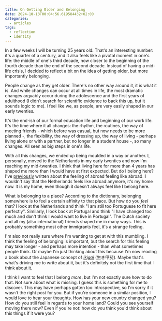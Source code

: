 ```yaml
---
title: On Getting Older and Belonging
date: 2024-10-13T00:04:56.619584432+02:00
categories:
  - articles
tags:
  - reflection
  - identity
---
```


In a few weeks I will be turning 25 years old. That's an interesting number: it's a quarter of a century, and it also feels like a pivotal moment in one's life: the middle of one's third decade, now closer to the beginning of the fourth decade than the end of the second decade. Instead of having a mid-life crisis, I decided to reflect a bit on the idea of getting older, but more importantly belonging.

People change as they get older. There's no other way around it, it is what it is. And while changes can occur at all times in life, the most dramatic changes arguably occur during the adolescence and the first years of adulthood (I didn't search for scientific evidence to back this up, but it sounds logic to me). I feel like we, as people, are very easily shaped in our early twenties.

It's the end-ish of our formal education life and beginning of our work life. It's the time where it all changes: the rhythm, the routines, the way of meeting friends - which before was casual, but now needs to be more planned -, the flexibility, the way of dressing up, the way of living - perhaps living alone or with a partner, but no longer in a student house -, so many changes. All seen as big steps in one's life.

With all this changes, we ended up being moulded in a way or another. I, personally, moved to the Netherlands in my early twenties and now I'm reaching my mid-twenties. I think that living here for more than 4 years has shaped me more than I would have at first expected. But do I belong here? I've [previously](/2024/01/10/when-does-abroad-stop-being-abroad/) written about the feeling of abroad feeling like abroad. I wouldn't say that the Netherlands feels like abroad anymore, it's my home now. It is my home, even though it doesn't always feel like I belong here.

What is belonging to a place? According to the dictionary, belonging somewhere is to feel a certain affinity to that place. But how do you *feel* that? I look at the Netherlands and think "I am still too Portuguese to fit here perfectly". Similarly, I look back at Portugal and think "I have changed too much and don't think I would want to live in Portugal". The Dutch society and all my (also international) friends shaped me in many ways. This is probably something most other immigrants feel, it's a strange feeling.

I'm also not really sure where I'm wanting to get at with this mumbling. I think the feeling of belonging is important, but the search for this feeling may take longer - and perhaps more intention - than what sometimes people think. Or maybe I'm just thinking about this because I'm now reading a book about the Japanese concept of [*ikigai*](https://en.wikipedia.org/wiki/Ikigai) (生き甲斐). Maybe that's what's driving me to write about it, but it's definitely not the first time that I think about it.

I think I want to feel that I belong *more*, but I'm not exactly sure *how* to do that. Not sure about what is missing. I guess this is something for me to discover. This may have perhaps gotten too introspective, so I'm sorry if it wasn't the right post for you. But if you're someone in a similar position, I would love to hear your thoughts. How has your new country changed you? How do you still feel in regards to your home land? Could you see yourself moving there now? Even if you're not: how do you think you'd think about this things if it were you?
